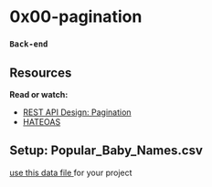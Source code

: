 # 0x00-pagination
### `Back-end`

## Resources
**Read or watch:**
* [REST API Design: Pagination](https://www.moesif.com/blog/technical/api-design/REST-API-Design-Filtering-Sorting-and-Pagination/#pagination)
* [HATEOAS](https://en.wikipedia.org/wiki/HATEOAS)

## Setup: Popular_Baby_Names.csv
[use this data file ](https://s3.amazonaws.com/alx-intranet.hbtn.io/uploads/misc/2020/5/7d3576d97e7560ae85135cc214ffe2b3412c51d7.csv?X-Amz-Algorithm=AWS4-HMAC-SHA256&X-Amz-Credential=AKIARDDGGGOUSBVO6H7D%2F20240903%2Fus-east-1%2Fs3%2Faws4_request&X-Amz-Date=20240903T000624Z&X-Amz-Expires=86400&X-Amz-SignedHeaders=host&X-Amz-Signature=13f3c548eee8195bcc2ff12b7e996e3e5232d4b842829b322a121a116158ee36) for your project
